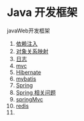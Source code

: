 # Java 开发框架

javaWeb开发框架

1. [依赖注入](/ch-2/依赖注入.md)
2. [对象关系映射](/ch-2/ORM.md)
3. [日志](/ch-2/日志.md)
4. [mvc](/ch-2/MVC.md)
5. [Hibernate](/ch-2/Hibernate.md)
6. [mybatis](/ch-2/MyBatis.md)
7. [Spring](/ch-2/Spring.md)
8. [Spring 相关问题](/ch-2/Spring相关问题.md)
9. [springMvc](/ch-2/springMvc.md)
10. [redis](/ch-2/redis.md)
11. 


